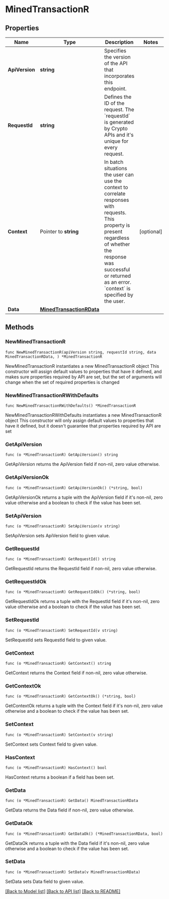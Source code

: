 # MinedTransactionR

## Properties

Name | Type | Description | Notes
------------ | ------------- | ------------- | -------------
**ApiVersion** | **string** | Specifies the version of the API that incorporates this endpoint. | 
**RequestId** | **string** | Defines the ID of the request. The &#x60;requestId&#x60; is generated by Crypto APIs and it&#39;s unique for every request. | 
**Context** | Pointer to **string** | In batch situations the user can use the context to correlate responses with requests. This property is present regardless of whether the response was successful or returned as an error. &#x60;context&#x60; is specified by the user. | [optional] 
**Data** | [**MinedTransactionRData**](MinedTransactionRData.md) |  | 

## Methods

### NewMinedTransactionR

`func NewMinedTransactionR(apiVersion string, requestId string, data MinedTransactionRData, ) *MinedTransactionR`

NewMinedTransactionR instantiates a new MinedTransactionR object
This constructor will assign default values to properties that have it defined,
and makes sure properties required by API are set, but the set of arguments
will change when the set of required properties is changed

### NewMinedTransactionRWithDefaults

`func NewMinedTransactionRWithDefaults() *MinedTransactionR`

NewMinedTransactionRWithDefaults instantiates a new MinedTransactionR object
This constructor will only assign default values to properties that have it defined,
but it doesn't guarantee that properties required by API are set

### GetApiVersion

`func (o *MinedTransactionR) GetApiVersion() string`

GetApiVersion returns the ApiVersion field if non-nil, zero value otherwise.

### GetApiVersionOk

`func (o *MinedTransactionR) GetApiVersionOk() (*string, bool)`

GetApiVersionOk returns a tuple with the ApiVersion field if it's non-nil, zero value otherwise
and a boolean to check if the value has been set.

### SetApiVersion

`func (o *MinedTransactionR) SetApiVersion(v string)`

SetApiVersion sets ApiVersion field to given value.


### GetRequestId

`func (o *MinedTransactionR) GetRequestId() string`

GetRequestId returns the RequestId field if non-nil, zero value otherwise.

### GetRequestIdOk

`func (o *MinedTransactionR) GetRequestIdOk() (*string, bool)`

GetRequestIdOk returns a tuple with the RequestId field if it's non-nil, zero value otherwise
and a boolean to check if the value has been set.

### SetRequestId

`func (o *MinedTransactionR) SetRequestId(v string)`

SetRequestId sets RequestId field to given value.


### GetContext

`func (o *MinedTransactionR) GetContext() string`

GetContext returns the Context field if non-nil, zero value otherwise.

### GetContextOk

`func (o *MinedTransactionR) GetContextOk() (*string, bool)`

GetContextOk returns a tuple with the Context field if it's non-nil, zero value otherwise
and a boolean to check if the value has been set.

### SetContext

`func (o *MinedTransactionR) SetContext(v string)`

SetContext sets Context field to given value.

### HasContext

`func (o *MinedTransactionR) HasContext() bool`

HasContext returns a boolean if a field has been set.

### GetData

`func (o *MinedTransactionR) GetData() MinedTransactionRData`

GetData returns the Data field if non-nil, zero value otherwise.

### GetDataOk

`func (o *MinedTransactionR) GetDataOk() (*MinedTransactionRData, bool)`

GetDataOk returns a tuple with the Data field if it's non-nil, zero value otherwise
and a boolean to check if the value has been set.

### SetData

`func (o *MinedTransactionR) SetData(v MinedTransactionRData)`

SetData sets Data field to given value.



[[Back to Model list]](../README.md#documentation-for-models) [[Back to API list]](../README.md#documentation-for-api-endpoints) [[Back to README]](../README.md)


